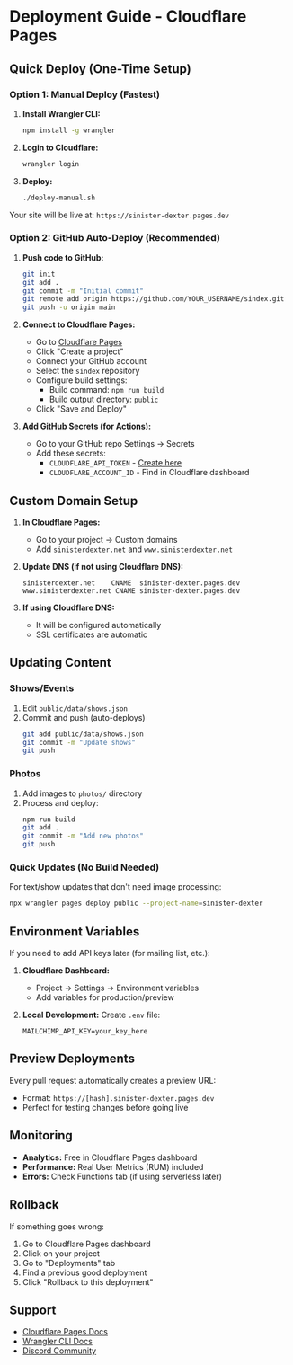 # Deployment Guide - Cloudflare Pages

## Quick Deploy (One-Time Setup)

### Option 1: Manual Deploy (Fastest)

1. **Install Wrangler CLI:**
   ```bash
   npm install -g wrangler
   ```

2. **Login to Cloudflare:**
   ```bash
   wrangler login
   ```

3. **Deploy:**
   ```bash
   ./deploy-manual.sh
   ```

Your site will be live at: `https://sinister-dexter.pages.dev`

### Option 2: GitHub Auto-Deploy (Recommended)

1. **Push code to GitHub:**
   ```bash
   git init
   git add .
   git commit -m "Initial commit"
   git remote add origin https://github.com/YOUR_USERNAME/sindex.git
   git push -u origin main
   ```

2. **Connect to Cloudflare Pages:**
   - Go to [Cloudflare Pages](https://pages.cloudflare.com)
   - Click "Create a project"
   - Connect your GitHub account
   - Select the `sindex` repository
   - Configure build settings:
     - Build command: `npm run build`
     - Build output directory: `public`
   - Click "Save and Deploy"

3. **Add GitHub Secrets (for Actions):**
   - Go to your GitHub repo Settings → Secrets
   - Add these secrets:
     - `CLOUDFLARE_API_TOKEN` - [Create here](https://dash.cloudflare.com/profile/api-tokens)
     - `CLOUDFLARE_ACCOUNT_ID` - Find in Cloudflare dashboard

## Custom Domain Setup

1. **In Cloudflare Pages:**
   - Go to your project → Custom domains
   - Add `sinisterdexter.net` and `www.sinisterdexter.net`

2. **Update DNS (if not using Cloudflare DNS):**
   ```
   sinisterdexter.net    CNAME  sinister-dexter.pages.dev
   www.sinisterdexter.net CNAME sinister-dexter.pages.dev
   ```

3. **If using Cloudflare DNS:**
   - It will be configured automatically
   - SSL certificates are automatic

## Updating Content

### Shows/Events
1. Edit `public/data/shows.json`
2. Commit and push (auto-deploys)
   ```bash
   git add public/data/shows.json
   git commit -m "Update shows"
   git push
   ```

### Photos
1. Add images to `photos/` directory
2. Process and deploy:
   ```bash
   npm run build
   git add .
   git commit -m "Add new photos"
   git push
   ```

### Quick Updates (No Build Needed)
For text/show updates that don't need image processing:
```bash
npx wrangler pages deploy public --project-name=sinister-dexter
```

## Environment Variables

If you need to add API keys later (for mailing list, etc.):

1. **Cloudflare Dashboard:**
   - Project → Settings → Environment variables
   - Add variables for production/preview

2. **Local Development:**
   Create `.env` file:
   ```
   MAILCHIMP_API_KEY=your_key_here
   ```

## Preview Deployments

Every pull request automatically creates a preview URL:
- Format: `https://[hash].sinister-dexter.pages.dev`
- Perfect for testing changes before going live

## Monitoring

- **Analytics:** Free in Cloudflare Pages dashboard
- **Performance:** Real User Metrics (RUM) included
- **Errors:** Check Functions tab (if using serverless later)

## Rollback

If something goes wrong:
1. Go to Cloudflare Pages dashboard
2. Click on your project
3. Go to "Deployments" tab
4. Find a previous good deployment
5. Click "Rollback to this deployment"

## Support

- [Cloudflare Pages Docs](https://developers.cloudflare.com/pages/)
- [Wrangler CLI Docs](https://developers.cloudflare.com/workers/wrangler/)
- [Discord Community](https://discord.cloudflare.com)